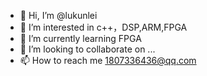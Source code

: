 - 👋 Hi, I’m @lukunlei
- 👀 I’m interested in c++，DSP,ARM,FPGA
- 🌱 I’m currently learning FPGA
- 💞️ I’m looking to collaborate on ...
- 📫 How to reach me 1807336436@qq.com

<!---
lukunlei/lukunlei is a ✨ special ✨ repository because its `README.md` (this file) appears on your GitHub profile.
You can click the Preview link to take a look at your changes.
--->
